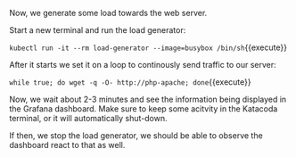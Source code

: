 Now, we generate some load towards the web server.

Start a new terminal and run the load generator:

`kubectl run -it --rm load-generator --image=busybox /bin/sh`{{execute}}

After it starts we set it on a loop to continously send traffic to our server:

`while true; do wget -q -O- http://php-apache; done`{{execute}}

Now, we wait about 2-3 minutes and see the information being displayed in the Grafana dashboard. Make sure to keep some acitvity in the Katacoda terminal, or it will automatically shut-down.

If then, we stop the load generator, we should be able to observe the dashboard react to that as well.
